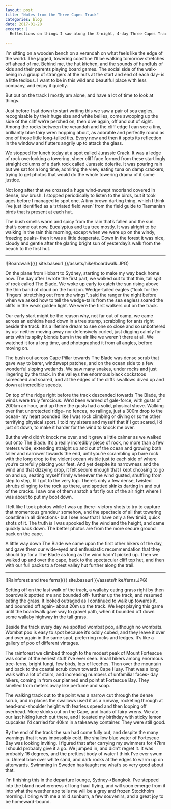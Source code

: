 ```yaml
---
layout: post
title: "Notes from the Three Capes Track"
categories: blog
date: 2017-01-28
excerpt: |
  Reflections on things I saw along the 3-night, 4-day Three Capes Track. This was written on my phone, starting at Munroe cabin on the second night, and finished on the way home.
  
---
```


I’m sitting on a wooden bench on a verandah on what feels like the edge of the world. The jagged, towering coastline I’ll be walking tomorrow stretches off ahead of me. Behind me, the hut kitchen, and the sounds of handfuls of kids and their parents playing board games. The social side of the walk- being in a group of strangers at the huts at the start and end of each day- is a little tedious. I want to be in this wild and beautiful place with less company, and enjoy it quietly. 

But out on the track I mostly am alone, and have a lot of time to look at things.

Just before I sat down to start writing this we saw a pair of sea eagles, recognisable by their huge size and white bellies, come swooping up the side of the cliff we’re perched on, then dive again, off and out of sight. Among the rocks between the verandah and the cliff edge I can see a tiny, brilliantly blue fairy wren hopping about, as adorable and perfectly round as one of those little long-tailed tits. Every now and then it spots its reflection in the window and flutters angrily up to attack the glass.

We stopped for lunch today at a spot called Jurassic Crack. It was a ledge of rock overlooking a towering, sheer cliff face formed from these startlingly straight columns of a dark rock called Jurassic dolerite. It was pouring rain but we sat for a long time, admiring the view, eating tuna on damp crackers, trying to get photos that would do the whole towering drama of it some justice.

Not long after that we crossed a huge wind-swept moorland covered in dense, low brush. I stopped periodically to listen to the birds, but it took ages before I managed to spot one. A tiny brown darting thing, which I think i’ve just identified as a ‘striated field wren’ from the field guide to Tasmanian birds that is present at each hut.

The bush smells warm and spicy from the rain that’s fallen and the sun that’s come out now. Eucalyptus and tea tree mostly. It was alright to be walking in the rain this morning, except when we were up on the windy, freezing peaks- then it was a little desperate. Down in the forest it was nice, cloudy and gentle after the glaring bright sun of yesterday’s walk from the beach to the first hut.

---
![Boardwalk]({{ site.baseurl }}/assets/hike/boardwalk.JPG)

On the plane from Hobart to Sydney, starting to make my way back home now. The day after I wrote the first part, we walked out to that thin, tall spit of rock called The Blade. We woke up early to catch the sun rising above the thin band of cloud on the horizon. Wedge-tailed eagles ("look for the 'fingers' stretching out from the wings", said the ranger the night before when we asked how to tell the wedge-tails from the sea eagles) soared the cliffs in the weak golden light. We were the first walkers out on the track.

Our early start might be the reason why, not far out of camp, we came across an echidna head down in a tree stump, scrabbling for ants right beside the track. It’s a lifetime dream to see one so close and so unbothered by us- neither moving away nor defensively curled, just digging calmly for ants with its spiky blonde bum in the air like we weren’t there at all. We watched it for a long time, and photographed it from all angles, before moving on.

The bush out across Cape Pillar towards The Blade was dense scrub that gave way to barer, windswept patches, and on the ocean side to a few wonderful sloping wetlands. We saw many snakes, under rocks and just lingering by the track. In the valleys the enormous black cockatoos screeched and soared, and at the edges of the cliffs swallows dived up and down at incredible speeds.

On top of the ridge right before the track descended towards The Blade, the winds were truly ferocious. We’d been warned of gale-force, with gusts of 200km an hour, and up there the gusts had a solid, physical shove. Walking over that unprotected ridge- no fences, no railings, just a 300m drop to the ocean- my heart pounded like I was rock climbing or diving or some other terrifying physical sport. I told my sisters and myself that if I got scared, I’d just sit down, to make it harder for the wind to knock me over.

But the wind didn’t knock me over, and it grew a little calmer as we walked out onto The Blade. It’s a really incredibly piece of rock, no more than a few meters wide, extending straight up and out of the ocean and growing both taller and narrower towards the end, until you’re scrambling up bare rock with the long drop to the violent ocean visible just to each side of where you’re carefully placing your feet. And yet despite its narrowness and the wind and that dizzying drop, it felt secure enough that I kept choosing to go on and up, seating myself firmly whenever the wind gusted, shuffling from step to step, til I got to the very top. There’s only a few dense, twisted shrubs clinging to the rock up there, and spotted skinks darting in and out of the cracks. I saw one of them snatch a fat fly out of the air right where I was about to put my boot down.

I felt like I took photos while I was up there- victory shots to try to capture that momentous grandeur somehow, and the spectacle of all that towering coastline in all directions- but I see now that I have only a few timid, quick shots of it. The truth is I was spooked by the wind and the height, and came quickly back down. The better photos are from the more secure ground back on the cape.

A little way down The Blade we came upon the first other hikers of the day, and gave them our wide-eyed and enthusiastic recommendation that they should try for a The Blade as long as the wind hadn’t picked up. Then we walked up and over the cape, back to the spectacular cliff top hut, and then with our full packs to a forest valley hut further along the trail.

---

![Rainforest and tree ferns]({{ site.baseurl }}/assets/hike/ferns.JPG)

Setting off on the last walk of the track, a wallaby eating grass right by then boardwalk  spotted me and bounded off- further up the track, and resumed eating the grass. It looked outraged as I continued to walk up towards it, and bounded off again- about 20m up the track. We kept playing this game until the boardwalk gave way to gravel path, when it bounded off down some wallaby highway in the tall grass.

Beside the track every day we spotted wombat poo, although no wombats. Wombat poo is easy to spot because it’s oddly cubed, and they leave it over and over again in the same spot, preferring rocks and ledges. It’s like a gallery of poo of different vintages.

The rainforest we climbed through to the modest peak of Mount Fortescue was some of the eeriest stuff i’ve ever seen. Small hikers among enormous tree-ferns, bright fungi, few birds, lots of leeches. Then over the mountain and back to the coastal scrub down towards Cape Huay. That was a long walk with a lot of stairs, and increasing numbers of unfamiliar faces- day hikers, coming in from our planned end point at Fortescue Bay. They smelled from meters away like perfume and soap.

The walking track out to the point was a narrow cut through the dense scrub, and in places the swallows used it as a runway, rocketing through at head-and-shoulder height with fearless speed and then looping off overhead. More skinks out on the Cape, and loads of fairy wrens. We ate our last hiking lunch out there, and I toasted my birthday with sticky lemon cupcakes I’d carried for 40km in a takeaway container. They were still good.

By the end of the track the sun had come fully out, and despite the many warnings that it was impossibly cold, the shallow blue water of Fortescue Bay was looking inviting. I figured that after carrying my swimmers for 47km I should probably give it a go. We jumped in, and didn’t regret it. It was probably 16 degrees, and the prettiest body of water I think I’ve ever swum in. Unreal blue over white sand, and dark rocks at the edges to warm up on afterwards. Swimming in Sweden has taught me what’s so very good about that.

I’m finishing this in the departure lounge, Sydney->Bangkok. I’ve stepped into the bland nowhereness of long-haul flying, and will soon emerge from it into what the weather app tells me will be a grey and frozen Stockholm morning. I bring with me a mild sunburn, a few souvenirs, and a great joy to be homeward-bound.